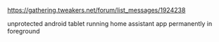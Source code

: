 https://gathering.tweakers.net/forum/list_messages/1924238


unprotected android tablet running home assistant app permanently in foreground